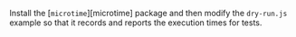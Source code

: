 Install the [`microtime`][microtime] package and then modify the `dry-run.js` example
so that it records and reports the execution times for tests.

